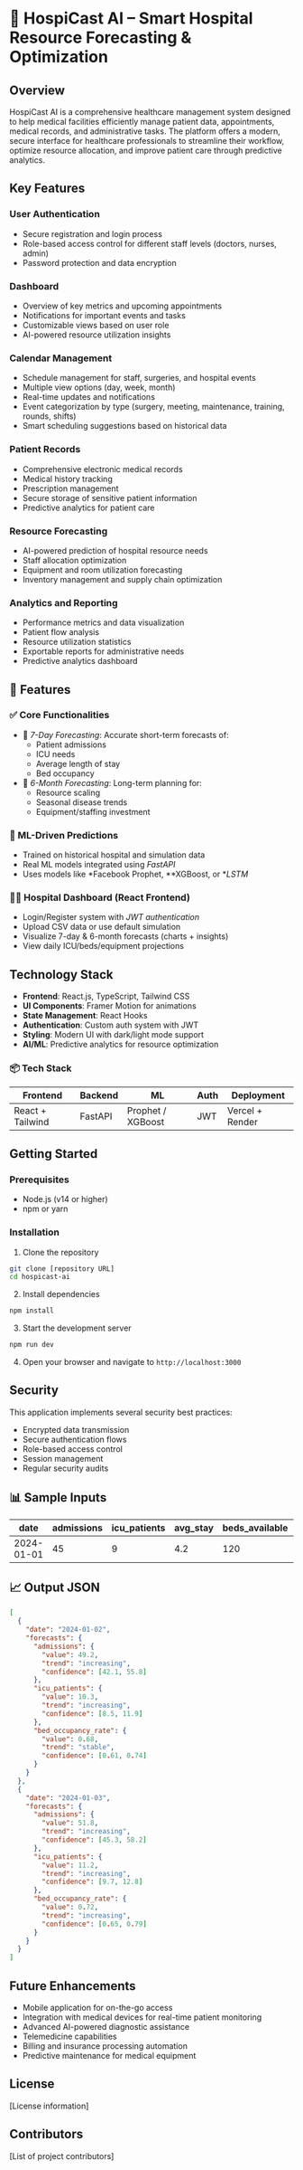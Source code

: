 # 🏥 HospiCast AI – Smart Hospital Resource Forecasting & Optimization

## Overview

HospiCast AI is a comprehensive healthcare management system designed to help medical facilities efficiently manage patient data, appointments, medical records, and administrative tasks. The platform offers a modern, secure interface for healthcare professionals to streamline their workflow, optimize resource allocation, and improve patient care through predictive analytics.

## Key Features

### User Authentication
- Secure registration and login process
- Role-based access control for different staff levels (doctors, nurses, admin)
- Password protection and data encryption

### Dashboard
- Overview of key metrics and upcoming appointments
- Notifications for important events and tasks
- Customizable views based on user role
- AI-powered resource utilization insights

### Calendar Management
- Schedule management for staff, surgeries, and hospital events
- Multiple view options (day, week, month)
- Real-time updates and notifications
- Event categorization by type (surgery, meeting, maintenance, training, rounds, shifts)
- Smart scheduling suggestions based on historical data

### Patient Records
- Comprehensive electronic medical records
- Medical history tracking
- Prescription management
- Secure storage of sensitive patient information
- Predictive analytics for patient care

### Resource Forecasting
- AI-powered prediction of hospital resource needs
- Staff allocation optimization
- Equipment and room utilization forecasting
- Inventory management and supply chain optimization

### Analytics and Reporting
- Performance metrics and data visualization
- Patient flow analysis
- Resource utilization statistics
- Exportable reports for administrative needs
- Predictive analytics dashboard

## 🚀 Features

### ✅ Core Functionalities
- 📅 *7-Day Forecasting*: Accurate short-term forecasts of:
  - Patient admissions
  - ICU needs
  - Average length of stay
  - Bed occupancy
- 📆 *6-Month Forecasting*: Long-term planning for:
  - Resource scaling
  - Seasonal disease trends
  - Equipment/staffing investment

### 🧠 ML-Driven Predictions
- Trained on historical hospital and simulation data
- Real ML models integrated using *FastAPI*
- Uses models like *Facebook Prophet, **XGBoost, or **LSTM*

### 👨‍⚕ Hospital Dashboard (React Frontend)
- Login/Register system with *JWT authentication*
- Upload CSV data or use default simulation
- Visualize 7-day & 6-month forecasts (charts + insights)
- View daily ICU/beds/equipment projections

## Technology Stack

- **Frontend**: React.js, TypeScript, Tailwind CSS
- **UI Components**: Framer Motion for animations
- **State Management**: React Hooks
- **Authentication**: Custom auth system with JWT
- **Styling**: Modern UI with dark/light mode support
- **AI/ML**: Predictive analytics for resource optimization

### 📦 Tech Stack
| Frontend | Backend | ML | Auth | Deployment |
|----------|---------|----|------|------------|
| React + Tailwind | FastAPI | Prophet / XGBoost | JWT | Vercel + Render |

## Getting Started

### Prerequisites
- Node.js (v14 or higher)
- npm or yarn

### Installation

1. Clone the repository
```bash
git clone [repository URL]
cd hospicast-ai
```

2. Install dependencies
```bash
npm install
```

3. Start the development server
```bash
npm run dev
```

4. Open your browser and navigate to `http://localhost:3000`

## Security

This application implements several security best practices:
- Encrypted data transmission
- Secure authentication flows
- Role-based access control
- Session management
- Regular security audits

## 📊 Sample Inputs

| date       | admissions | icu_patients | avg_stay | beds_available | staff_on_duty | ventilator_usage |
|------------|------------|--------------|----------|----------------|----------------|------------------|
| 2024-01-01 | 45         | 9            | 4.2      | 120            | 18             | 7                |

## 📈 Output JSON

```json
[
  {
    "date": "2024-01-02",
    "forecasts": {
      "admissions": {
        "value": 49.2,
        "trend": "increasing",
        "confidence": [42.1, 55.8]
      },
      "icu_patients": {
        "value": 10.3,
        "trend": "increasing",
        "confidence": [8.5, 11.9]
      },
      "bed_occupancy_rate": {
        "value": 0.68,
        "trend": "stable",
        "confidence": [0.61, 0.74]
      }
    }
  },
  {
    "date": "2024-01-03",
    "forecasts": {
      "admissions": {
        "value": 51.8,
        "trend": "increasing",
        "confidence": [45.3, 58.2]
      },
      "icu_patients": {
        "value": 11.2,
        "trend": "increasing",
        "confidence": [9.7, 12.8]
      },
      "bed_occupancy_rate": {
        "value": 0.72,
        "trend": "increasing",
        "confidence": [0.65, 0.79]
      }
    }
  }
]
```

## Future Enhancements

- Mobile application for on-the-go access
- Integration with medical devices for real-time patient monitoring
- Advanced AI-powered diagnostic assistance
- Telemedicine capabilities
- Billing and insurance processing automation
- Predictive maintenance for medical equipment

## License

[License information]

## Contributors

[List of project contributors]
